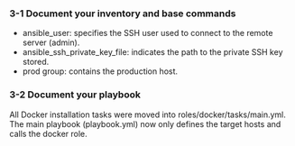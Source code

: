 ### 3-1 Document your inventory and base commands

- ansible_user: specifies the SSH user used to connect to the remote server (admin).
- ansible_ssh_private_key_file: indicates the path to the private SSH key stored.
- prod group: contains the production host.

### 3-2 Document your playbook

All Docker installation tasks were moved into roles/docker/tasks/main.yml.
The main playbook (playbook.yml) now only defines the target hosts and calls the docker role.